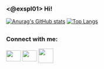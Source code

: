 ### <@exspl01> Hi!

[![Anurag's GitHub stats](https://github-readme-stats.vercel.app/api?username=ex007r&show_icons=true&theme=gotham&bg_color=0d1117&border_color=0d1117&text_color=e6e6e6&icon_color=47d4b9&hide_title=true)](https://)
[![Top Langs](https://github-readme-stats.vercel.app/api/top-langs/?username=ex007r&theme=gotham&bg_color=130,0d1117,47d4b9&border_color=0d1117&text_color=e6e6e6&icon_color=47d4b9&hide_title=true)](https://)

##
  
<h3 align="left">Connect with me:</h3>
<p align="left">
<a href="seu link" target="blank"><img align="center" src="https://cdn.jsdelivr.net/gh/devicons/devicon/icons/twitter/twitter-original.svg" alt="" height="30" width="40"/></a>
<a href="seu link" target="blank"><img align="center" src="https://cdn.jsdelivr.net/gh/devicons/devicon/icons/linkedin/linkedin-original.svg" alt="" height="30" width="40" /></a>
<a href="seu link" target="blank"><img align="center" src="https://img.icons8.com/fluency/48/000000/instagram-new.png" alt="" height="40" width="40" /></a>
</p>
